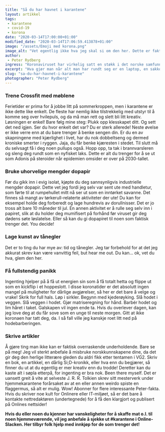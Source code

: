 ```yaml
---
title: "Så du har havnet i karantene"
layout: artikkel
tags: 
 - karantene
 - covid-19
 - korona
date: "2020-03-14T17:00:00+01:00"
modified_date: "2020-03-14T17:06:59.413878+01:00"
image: "/assets/Emoji med korona.png"
image_alt: "Vet egentlig ikke hva jeg skal si om den her. Dette er faktisk det verste jeg har laget, og jeg beklager til verdenssamfunnet for at jeg gjorde det. May God have mercy on my soul."
author:
 - Peter Rydberg
ingress: "Koronaviruset har virkelig satt en støkk i det norske samfunnet, eller hva? Jeg tror nesten dette er verre enn smørkrisen i 2011, og det gikk utover julekakene. Julekakene! Tenk det. Uansett må vi håndtere ett problem av gangen. Nå er det nemlig mange som settes i karantene grunnet COVID-19, dårlig ånde, eller giftig oppførsel i League of Legends. Blant disse er X-sport gjengen, som nylig har vært i Portugal for å prøve (og feile) å surfe bølgene i det store Atlanterhavet. Sporty eller ei, karantene blir det. To uker i samme rom kan gjøre deg fullstendig loco av kjedsomhet, spesielt når høyrearmen begynner å bli litt for sliten til å henge med. Derfor stiller jeg nå opp med et par alternative aktiviteter du kan bedrive mens verden brenner og du sitter i bomberommet."
excerpt: "Hva gjør man når alt man har rundt seg er en laptop, en sakkosekk, og fire mugne vegger?"
slug: "sa-du-har-havnet-i-karantene"
photographer: "Peter Rydberg"
---
```

### Trene Crossfit med møblene
Ferietider er prima for å jobbe litt på sommerkroppen, men i karantene er ikke dette like enkelt. De fleste har nemlig ikke tilstrekkelig med utstyr til å komme seg over hvilepuls, og da må man rett og slett bli litt kreativ. Løsningen er enkel! Bare følg mine steg: Plukk opp klesskapet ditt. Og sett det ned igjen. Ser du hvor enkelt det var? Du er sterk allerede! Neste øvelse er ikke verre enn at du bare trenger å benke sengen din. Er du en av skapningene med kjærlighet i livet, har du nok dobbeltseng og dermed kroniske smerter i ryggen. Jaja, du får benke kjæresten i stedet. Til slutt må du selvsagt få i deg noen pullups også. Hopp opp, ta tak i brannvarsleren og sleng deg rundt som en nyfisket laks. Dette er alt du trenger for å se ut som Adonis på steroider når epidemien omsider er over på 2030-tallet.

### Bruke uhorvelige mengder dopapir
Før du gikk inn i evig isolat, kjøpte du deg sannsynligvis industrielle mengder dopapir. Dette vet jeg fordi jeg selv var sent ute med handletur, som førte til at rumpehullet mitt nå ser ut som en inntørket savanne. Det finnes så mangt av tørkerull-relaterte aktiviteter der ute! Du kan for eksempel holde deg forberedt og lage hundrevis av dorullnisser. Det er jo tross alt bare 10 måneder til jul. En annen aktivitet er å rulle seg selv inn i papiret, slik at du holder deg mumifisert på forhånd før viruset gir deg dødens søte løslatelse. Eller så kan du gi dopapiret til noen som faktisk trenger det. You decide!

### Lage kunst av tånegler
Det er to ting du har mye av: tid og tånegler. Jeg tar forbehold for at det jeg akkurat skrev kan være vanvittig feil, but hear me out. Du kan… ok, vet du hva, glem den her.

### Få fullstendig panikk
Ingenting hjelper på å få ut energien sin som å få totalt hetta og flippe ut som en kickflip i et hoppeslott. I disse koronatider er det absolutt ingen mangel på muligheter for dårlige avgjørelser, så her er det bare å velge og vrake! Skrik for full hals. Løp i sirkler. Begynn med kjederøyking. Slå hodet i veggen. Slå veggen i hodet. Gjør matriseregning for hånd. Barbér hodet og lim håret i taket. Galskapen vil ingen ende ta. Hvis du overlever dagen, kan jeg love deg at du får sove som en unge til neste morgen. Gitt at ikke koronaen har tatt deg, da. I så fall ville jeg kanskje roet litt ned på hodebarberingen.

### Skrive artikler
Å gjøre ting man ikke kan er faktisk overraskende underholdende. Bare se på meg! Jeg vil sterkt anbefale å misbruke norskkunnskapene dine, da det gir deg den herlige litterære gleden du aldri fikk etter tentamen i VG2. Skriv en bok, en artikkel, en dårlig Si;D-kronikk, eller hva enn du begjærer, så finner du ut at du egentlig er mer kreativ enn du trodde! Deretter kan du kaste alt i søpla etterpå, for ingenting er bra nok. Been there myself. Det er uansett greit å vite at selveste J. R. R. Tolkien skrev sitt mesterverk under hjemmekarantene forårsaket av at en eller annen weirdo spiste en flaggermus, så alt er mulig. Wow! Abonner for flere interessante Peter-fakta. Hvis du skriver noe kult for Onlinere eller IT-miljøet, så er det bare å kontakte nettredaktøren (undertegnede) for å få den klargjort og publisert på Onlines nettsider!



**Hvis du eller noen du kjenner har vanskeligheter for å skaffe mat o.l. til noen hjemmeværende, vil jeg anbefale å sjekke ut #karantene i Online-Slacken. Her tilbyr folk hjelp med innkjøp for de som trenger det!**